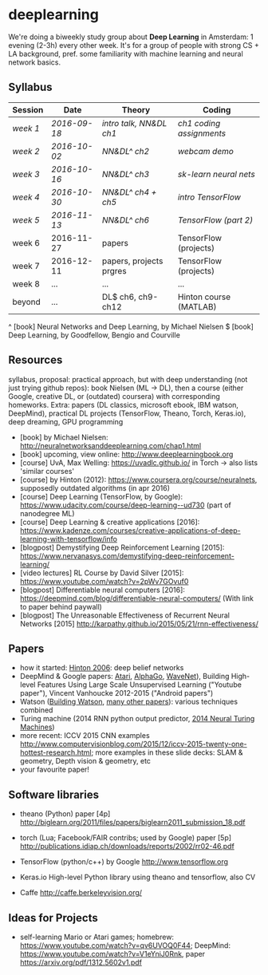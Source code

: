 deeplearning
============
We're doing a biweekly study group about **Deep Learning** in Amsterdam: 1 evening (2-3h) every other week. It's for a group of people with strong CS + LA background, pref. some familiarity with machine learning and neural network basics.


Syllabus
--------
| Session  | Date         | Theory                  | Coding                   |
| -------- | ------------ | ----------------------- | ------------------------ |
| *week 1* | *2016-09-18* | *intro talk, NN&DL ch1* | *ch1 coding assignments* |
| *week 2* | *2016-10-02* | *NN&DL^ ch2*            | *webcam demo*            |
| *week 3* | *2016-10-16* | *NN&DL^ ch3*            | *sk-learn neural nets*   |
| *week 4* | *2016-10-30* | *NN&DL^ ch4 + ch5*      | *intro TensorFlow*       |
| *week 5* | *2016-11-13* | *NN&DL^ ch6*            | *TensorFlow (part 2)*    |
| week 6   | 2016-11-27   | papers                  | TensorFlow (projects)    |
| week 7   | 2016-12-11   | papers, projects prgres | TensorFlow (projects)    |
| week 8   | ...          | ...                     | ...                      |
| beyond   | ...          | DL$ ch6, ch9-ch12       | Hinton course (MATLAB)   |

^ [book] Neural Networks and Deep Learning, by Michael Nielsen
$ [book] Deep Learning, by Goodfellow, Bengio and Courville


## Resources
syllabus, proposal: practical approach, but with deep understanding (not just trying github repos): book Nielsen (ML -> DL), then a course (either Google, creative DL, or (outdated) coursera) with corresponding homeworks. Extra: papers (DL classics, microsoft ebook, IBM watson, DeepMind), practical DL projects (TensorFlow, Theano, Torch, Keras.io), deep dreaming, GPU programming

- [book] by Michael Nielsen:
  http://neuralnetworksanddeeplearning.com/chap1.html
- [book] upcoming, view online:
  http://www.deeplearningbook.org
- [course] UvA, Max Welling:
  https://uvadlc.github.io/ in Torch -> also lists 'similar courses'
- [course] by Hinton (2012):
  https://www.coursera.org/course/neuralnets, supposedly outdated algorithms (in apr 2016)
- [course] Deep Learning (TensorFlow, by Google):
  https://www.udacity.com/course/deep-learning--ud730 (part of nanodegree ML)
- [course] Deep Learning & creative applications [2016]:
  https://www.kadenze.com/courses/creative-applications-of-deep-learning-with-tensorflow/info
- [blogpost] Demystifying Deep Reinforcement Learning [2015]:
  https://www.nervanasys.com/demystifying-deep-reinforcement-learning/
- [video lectures] RL Course by David Silver [2015]:
  https://www.youtube.com/watch?v=2pWv7GOvuf0
- [blogpost] Differentiable neural computers [2016]:
  https://deepmind.com/blog/differentiable-neural-computers/
  (With link to paper behind paywall)
- [blogpost] The Unreasonable Effectiveness of Recurrent Neural Networks [2015]
  http://karpathy.github.io/2015/05/21/rnn-effectiveness/


## Papers

- how it started: [Hinton 2006](http://www.cs.toronto.edu/~fritz/absps/ncfast.pdf): deep belief networks
- DeepMind & Google papers: [Atari](https://www.cs.toronto.edu/~vmnih/docs/dqn.pdf), [AlphaGo](http://airesearch.com/wp-content/uploads/2016/01/deepmind-mastering-go.pdf), [WaveNet](https://arxiv.org/pdf/1609.03499.pdf)), Building High-level Features Using Large Scale Unsupervised Learning ("Youtube paper"), Vincent Vanhoucke 2012-2015 ("Android papers")
- Watson ([Building Watson](https://www.aaai.org/ojs/index.php/aimagazine/article/download/2303/2165), [many other papers](http://researcher.watson.ibm.com/researcher/view_group_pubs.php?grp=2099)): various techniques combined
- Turing machine (2014 RNN python output predictor, [2014 Neural Turing Machines](https://arxiv.org/pdf/1410.5401v2.pdf))
- more recent: ICCV 2015 CNN examples http://www.computervisionblog.com/2015/12/iccv-2015-twenty-one-hottest-research.html; more examples in these slide decks: SLAM & geometry, Depth vision & geometry, etc
- your favourite paper!


## Software libraries

- theano (Python) paper [4p] http://biglearn.org/2011/files/papers/biglearn2011_submission_18.pdf

- torch (Lua; Facebook/FAIR contribs; used by Google) paper [5p] http://publications.idiap.ch/downloads/reports/2002/rr02-46.pdf

- TensorFlow (python/c++) by Google http://www.tensorflow.org

- Keras.io High-level Python library using theano and tensorflow, also CV

- Caffe http://caffe.berkeleyvision.org/


## Ideas for Projects

- self-learning Mario or Atari games;
  homebrew: https://www.youtube.com/watch?v=qv6UVOQ0F44; DeepMind: https://www.youtube.com/watch?v=V1eYniJ0Rnk, paper https://arxiv.org/pdf/1312.5602v1.pdf
